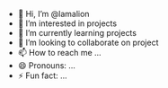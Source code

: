 - 👋 Hi, I’m @lamalion
- 👀 I’m interested in projects
- 🌱 I’m currently learning projects
- 💞️ I’m looking to collaborate on project
- 📫 How to reach me ...
- 😄 Pronouns: ...
- ⚡ Fun fact: ...

<!---
lamalion/lamalion is a ✨ special ✨ repository because its `README.md` (this file) appears on your GitHub profile.
You can click the Preview link to take a look at your changes.
--->
